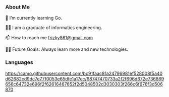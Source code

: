 ### About Me 

🌱 I’m currently learning Go.

🧑‍🎓 I am a graduate of informatics engineering.

📫 How to reach me frizky861@gmail.com

💪🏼 Future Goals: Always learn more and new technologies.

### Languages 
https://camo.githubusercontent.com/bc91faac81a24796981ef528008f5a40d62682cd9dc7e77f0053e65dfe1a17ec/68747470733a2f2f696d672e736869656c64732e696f2f62616467652f2d5048502d3030303f266c6f676f3d506870
